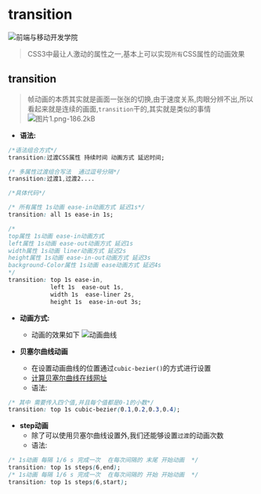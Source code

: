 # transition




![前端与移动开发学院][1]
>CSS3中最让人激动的属性之一,基本上可以实现`所有`CSS属性的动画效果

## transition
>帧动画的本质其实就是画面一张张的切换,由于速度关系,肉眼分辨不出,所以看起来就是连续的画面,`transition`干的,其实就是类似的事情
![图片1.png-186.2kB][2]

* **语法:**

```css
/*语法组合方式*/
transition:过渡CSS属性 持续时间 动画方式 延迟时间;

/* 多属性过渡组合写法  通过逗号分隔*/
transition:过渡1,过渡2....

/*具体代码*/

/* 所有属性 1s动画 ease-in动画方式 延迟1s*/
transition: all 1s ease-in 1s;

/*
top属性 1s动画 ease-in动画方式
left属性 1s动画 ease-out动画方式 延迟1s
width属性 1s动画 liner动画方式 延迟2s
height属性 1s动画 ease-in-out动画方式 延迟3s
background-Color属性 1s动画 ease动画方式 延迟4s
*/
transition: top 1s ease-in,
			left 1s  ease-out 1s,
			width 1s  ease-liner 2s,
			height 1s  ease-in-out 3s;

```

* **动画方式:**
    * 动画的效果如下
![动画曲线][3]


* **贝塞尔曲线动画**
    * 在设置动画曲线的位置通过`cubic-bezier()`的方式进行设置
    * [计算贝塞尔曲线在线网址][4]
    * 语法:

```css
/* 其中 需要传入四个值,并且每个值都是0-1的小数*/
transition: top 1s cubic-bezier(0.1,0.2,0.3,0.4);
```

* **step动画**
    * 除了可以使用贝塞尔曲线设置外,我们还能够设置`过渡`的动画次数
    * 语法:

```css
/* 1s动画 每隔 1/6 s 完成一次  在每次间隔的 末尾 开始动画  */
transition: top 1s steps(6,end);
/* 1s动画 每隔 1/6 s 完成一次  在每次间隔的 开始 开始动画  */
transition: top 1s steps(6,start);
```


  [1]: http://static.zybuluo.com/antumuFish/xfnngpb23mze67n7y3y9ir3l/desk.jpg
  [2]: http://static.zybuluo.com/antumuFish/bw9ccg0dkq5snctklxl277ev/%E5%9B%BE%E7%89%871.png
  [3]: http://static.zybuluo.com/antumuFish/r9wbuu6b1v8g1gh8i120usto/%E5%8A%A8%E7%94%BB%E6%9B%B2%E7%BA%BF.gif
  [4]: http://cubic-bezier.com/

